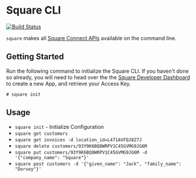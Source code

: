 # Square CLI 
[![Build Status](https://travis-ci.com/nickrobinson/square-cli.svg?token=mYDTz49qs6zeiYaoGsHS&branch=master)](https://travis-ci.com/nickrobinson/square-cli)

`square` makes all [Square Connect APIs](https://developer.squareup.com/explorer) available on the command line.

## Getting Started
Run the following command to initialize the Square CLI. If you haven't done so already, you will need to head over the the [Square Developer Dashboard](https://developer.squareup.com/apps/) to create a new App, and retrieve your Access Key.

`# square init`

## Usage

- `square init` - Initialize Configuration
- `square get customers`
- `square get invoices -d location_id=L471AVFQJ8Z7J`
- `square delete customers/93Y9K6BQ8WRPV1C45GVMG9JG6M`
- `square put customers/93Y9K6BQ8WRPV1C45GVMG9JG6M -d '{"company_name": "Square"}'`
- `square post customers -d '{"given_name": "Jack", "family_name": "Dorsey"}'`
